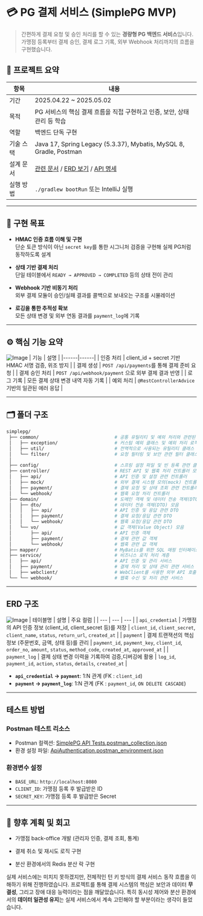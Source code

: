 # 💳 PG 결제 서비스 (SimplePG MVP)

> 간편하게 결제 요청 및 승인 처리를 할 수 있는 **경량형 PG 백엔드 서비스**입니다.   
> 가맹점 등록부터 결제 승인, 결제 로그 기록, 외부 Webhook 처리까지의 흐름을 구현했습니다.

## 📌 프로젝트 요약

| 항목 | 내용 |
|------|------|
| 기간 | 2025.04.22 ~ 2025.05.02 |
| 목적 | PG 서비스의 핵심 결제 흐름을 직접 구현하고 인증, 보안, 상태 관리 등 학습 |
| 역할 | 백엔드 단독 구현 |
| 기술 스택 | Java 17, Spring Legacy (5.3.37), Mybatis, MySQL 8, Gradle, Postman |
| 설계 문서 | [관련 문서](https://tan-jersey-c73.notion.site/SimplePG-PG-1dd419fd2c4b80489312d5571bbec066) / [ERD 보기](#erd-구조) / [API 명세](#api-요약) |
| 실행 방법 | `./gradlew bootRun` 또는 IntelliJ 실행 |

---

## 🧠 구현 목표

- **HMAC 인증 흐름 이해 및 구현**  
  단순 토큰 방식이 아닌 `secret key`를 통한 시그니처 검증을 구현해 실제 PG처럼 동작하도록 설계

- **상태 기반 결제 처리**  
  단일 테이블에서 `READY → APPROVED → COMPLETED` 등의 상태 전이 관리

- **Webhook 기반 비동기 처리**  
  외부 결제 모듈이 승인/실패 결과를 콜백으로 보내오는 구조를 시뮬레이션

- **로깅을 통한 추적성 확보**  
  모든 상태 변경 및 외부 연동 결과를 `payment_log`에 기록

---

## ⚙️ 핵심 기능 요약

![Image](https://github.com/user-attachments/assets/65049cd3-8ef8-41d5-8bb4-ace633209e50)
| 기능 | 설명 |
|------|------|
| 인증 처리 | client_id + secret 기반 HMAC 서명 검증, 위조 방지 |
| 결제 생성 | `POST /api/payments`를 통해 결제 준비 요청 |
| 결제 승인 처리 | `POST /api/webhook/payment` 으로 외부 결제 결과 반영 |
| 로그 기록 | 모든 결제 상태 변경 내역 자동 기록 |
| 예외 처리 | `@RestControllerAdvice` 기반의 일관된 에러 응답 |

---

## 🗂 폴더 구조

```bash
simplepg/
 ├── common/                            # 공통 유틸리티 및 예외 처리와 관련된 모듈
 │   ├── exception/                     # 커스텀 예외 클래스 및 예외 처리 로직 
 │   ├── util/                          # 전역적으로 사용되는 유틸리티 클래스 
 │   └── filter/                        # 요청 필터링 및 보안 관련 필터 클래스
 │                
 ├── config/                            # 스프링 설정 파일 및 빈 등록 관련 클래스
 ├── controller/                        # REST API 및 웹훅 처리 컨트롤러 모음
 │   ├── api/                           # API 인증 및 설정 관련 컨트롤러
 │   ├── mock/                          # 외부 결제 시스템 모의(mock) 컨트롤러
 │   ├── payment/                       # 결제 요청 및 상태 조회 관련 컨트롤러
 │   └── webhook/                       # 웹훅 요청 처리 컨트롤러
 ├── domain/                            # 도메인 객체 및 데이터 전송 객체(DTO) 정의
 │   ├── dto/                           # 데이터 전송 객체(DTO) 모음
 │   │   ├── api/                       # API 인증 및 응답 관련 DTO
 │   │   ├── payment/                   # 결제 요청/응답 관련 DTO
 │   │   └── webhook/                   # 웹훅 요청/응답 관련 DTO
 │   └── vo/                            # 값 객체(Value Object) 모음
 │       ├── api/                       # API 인증 객체 
 │       ├── payment/                   # 결제 관련 값 객체
 │       └── webhook/                   # 웹훅 관련 값 객체
 ├── mapper/                            # MyBatis를 위한 SQL 매핑 인터페이스 및 XML 파일
 ├── service/                           # 비즈니스 로직 처리 계층
 │   ├── api/                           # API 인증 및 관리 서비스
 │   ├── payment/                       # 결제 처리 및 상태 관리 관련 서비스
 │   ├── webclient/                     # WebClient를 사용한 외부 API 호출 서비스
 └── └── webhook/                       # 웹훅 수신 및 처리 관련 서비스
```

---

## ERD 구조
![Image](https://github.com/user-attachments/assets/9c15e8eb-7e43-4328-a011-a3f2cf2266d7)
| 테이블명 | 설명 | 주요 컬럼 |
| --- | --- | --- |
| `api_credential` | 가맹점의 API 인증 정보 (client_id, client_secret 등)를 저장 | `client_id`, `client_secret`, `client_name`, `status`, `return_url`, `created_at` |
| `payment` | 결제 트랜잭션의 핵심 정보 (주문번호, 금액, 상태 등)를 관리 | `payment_id`, `payment_key`, `client_id`, `order_no`, `amount`, `status`, `method_code`, `created_at`, `approved_at` |
| `payment_log` | 결제 상태 변경 이력을 기록하여 검증,디버깅에 활용 | `log_id`, `payment_id`, `action`, `status`, `details`, `created_at` |
- **`api_credential` → `payment`**: 1:N 관계 (FK : `client_id`)
- **`payment` → `payment_log`**: 1:N 관계 (FK : `payment_id`, `ON DELETE CASCADE`)

---
## 테스트 방법

### Postman 테스트 리소스
- Postman 컬렉션: [SimplePG API Tests.postman_collection.json](https://github.com/user-attachments/files/20025718/SimplePG.API.Tests.postman_collection.json)
- 환경 설정 파일: [ApiAuthentication.postman_environment.json](https://github.com/user-attachments/files/20025719/ApiAuthentication.postman_environment.json)


### 환경변수 설정
- `BASE_URL`: `http://localhost:8080`
- `CLIENT_ID`: 가맹점 등록 후 발급받은 ID
- `SECRET_KEY`: 가맹점 등록 후 발급받은 Secret

---
## 📌 향후 계획 및 회고

- 가맹점 back-office 개발 (관리자 인증, 결제 조회, 통계)
- 결제 취소 및 재시도 로직 구현
- 분산 환경에서의 Redis 분산 락 구현

  <aside>

실제 서비스에는 미치지 못하겠지만, 전체적인 턴 키 방식의 결제 서비스 동작 흐름을 이해하기 위해 진행하였습니다. 프로젝트를 통해 결제 시스템의 핵심은 보안과 데이터 **무결성**, 그리고 장애 대응 능력이라는 점을 깨달았습니다. 특히 동시성 제어와 분산 환경에서의 **데이터 일관성 유지**는 실제 서비스에서 계속 고민해야 할 부분이라는 생각이 들었습니다.

</aside>
